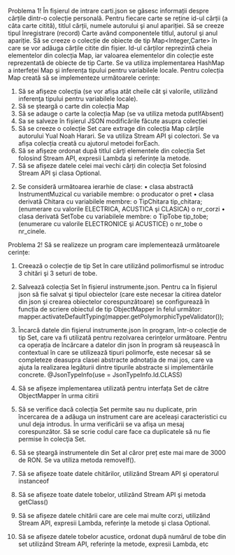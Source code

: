 Problema 1!
În fișierul de intrare carti.json se găsesc informații despre cărțile dintr-o colecție personală.
Pentru fiecare carte se reține id-ul cărții (a câta carte citită), titlul cărții, numele autorului şi
anul apariției.
Să se creeze tipul înregistrare (record) Carte având componentele titlul, autorul şi
anul apariție.
Să se creeze o colecție de obiecte de tip Map<Integer,Carte> în care se vor adăuga
cărțile citite din fișier. Id-ul cărților reprezintă cheia elementelor din colecția Map, iar
valoarea elementelor din colecție este reprezentată de obiecte de tip Carte. Se va utiliza
implementarea HashMap a interfeței Map şi inferența tipului pentru variabilele locale. Pentru
colecția Map creată să se implementeze următoarele cerințe:
1) Să se afișeze colecția (se vor afișa atât cheile cât şi valorile, utilizând inferenţa tipului
pentru variabilele locale).
2) Să se șteargă o carte din colecția Map
3) Să se adauge o carte la colecția Map (se va utiliza metoda putIfAbsent)
4) Sa se salveze în fișierul JSON modificările făcute asupra colecției
5) Să se creeze o colecție Set<Carte> care extrage din colecția Map cărțile autorului
Yual Noah Harari. Se va utiliza Stream API şi colectori. Se va afișa colecția creată cu
ajutorul metodei forEach.
6) Să se afișeze ordonat după titlul cărți elementele din colecția Set folosind Stream API,
expresii Lambda şi referințe la metode.
7) Să se afișeze datele celei mai vechi cărți din colecția Set folosind Stream API şi clasa
Optional.
2. Se consideră următoarea ierarhie de clase:
• clasa abstractă InstrumentMuzical cu variabile membre:
o producator
o pret
• clasa derivată Chitara cu variabilele membre:
o TipChitara tip_chitara; (enumerare cu valorile ELECTRICA, ACUSTICA şi
CLASICA)
o nr_corzi
• clasa derivată SetTobe cu variabilele membre:
o TipTobe tip_tobe; (enumerare cu valorile ELECTRONICE şi ACUSTICE)
o nr_tobe
o nr_cinele.


Problema 2!
Să se realizeze un program care implementează următoarele cerințe:
1) Creează o colecție de tip Set<InstrumentMuzical> în care utilizând polimorfismul se
introduc 3 chitări şi 3 seturi de tobe.
2) Salvează colecția Set<InstrumentMuzical> în fișierul instrumente.json. Pentru ca în
fișierul json să fie salvat şi tipul obiectelor (care este necesar la citirea datelor din json
şi crearea obiectelor corespunzătoare) se configurează în funcția de scriere obiectul de
tip ObjectMapper în felul următor:
 mapper.activateDefaultTyping(mapper.getPolymorphicTypeValidator());
3) Încarcă datele din fişierul instrumente.json în program, într-o colecție de tip
Set<InstrumentMuzical>, care va fi utilizată pentru rezolvarea cerințelor următoare.
Pentru ca operația de încărcare a datelor din json în program să reușească în contextual
în care se utilizează tipuri polimorfe, este necesar să se completeze deasupra clasei
abstracte adnotația de mai jos, care va ajuta la realizarea legăturii dintre tipurile
abstracte si implementările concrete.
@JsonTypeInfo(use = JsonTypeInfo.Id.CLASS)

4) Să se afișeze implementarea utilizată pentru interfața Set de către ObjectMapper în
urma citirii
5) Să se verifice dacă colecția Set permite sau nu duplicate, prin încercarea de a adăuga
un instrument care are aceleași caracteristici cu unul deja introdus. În urma verificării
se va afişa un mesaj corespunzător. Să se scrie codul care face ca duplicatele să nu fie
permise în colecţia Set.
6) Să se șteargă instrumentele din Set al căror preț este mai mare de 3000 de RON. Se va
utiliza metoda removeIf().
7) Să se afișeze toate datele chitărilor, utilizând Stream API şi operatorul instanceof
8) Să se afișeze toate datele tobelor, utilizând Stream API şi metoda getClass()
9) Să se afișeze datele chitării care are cele mai multe corzi, utilizând Stream API,
expresii Lambda, referințe la metode şi clasa Optional.
10) Să se afișeze datele tobelor acustice, ordonat după numărul de tobe din set utilizând
Stream API, referințe la metode, expresii Lambda, etc 

